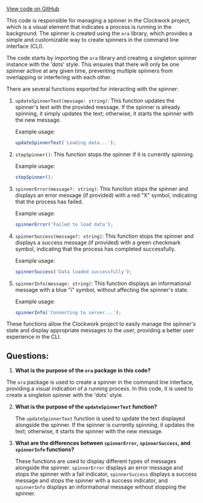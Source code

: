 [View code on GitHub](https://github.com/context-labs/autodoc/blob/master/src/cli/spinner.ts)

This code is responsible for managing a spinner in the Clockwork project, which is a visual element that indicates a process is running in the background. The spinner is created using the `ora` library, which provides a simple and customizable way to create spinners in the command line interface (CLI).

The code starts by importing the `ora` library and creating a singleton spinner instance with the 'dots' style. This ensures that there will only be one spinner active at any given time, preventing multiple spinners from overlapping or interfering with each other.

There are several functions exported for interacting with the spinner:

1. `updateSpinnerText(message: string)`: This function updates the spinner's text with the provided message. If the spinner is already spinning, it simply updates the text; otherwise, it starts the spinner with the new message.

   Example usage:
   ```javascript
   updateSpinnerText('Loading data...');
   ```

2. `stopSpinner()`: This function stops the spinner if it is currently spinning.

   Example usage:
   ```javascript
   stopSpinner();
   ```

3. `spinnerError(message?: string)`: This function stops the spinner and displays an error message (if provided) with a red "X" symbol, indicating that the process has failed.

   Example usage:
   ```javascript
   spinnerError('Failed to load data');
   ```

4. `spinnerSuccess(message?: string)`: This function stops the spinner and displays a success message (if provided) with a green checkmark symbol, indicating that the process has completed successfully.

   Example usage:
   ```javascript
   spinnerSuccess('Data loaded successfully');
   ```

5. `spinnerInfo(message: string)`: This function displays an informational message with a blue "i" symbol, without affecting the spinner's state.

   Example usage:
   ```javascript
   spinnerInfo('Connecting to server...');
   ```

These functions allow the Clockwork project to easily manage the spinner's state and display appropriate messages to the user, providing a better user experience in the CLI.
## Questions: 
 1. **What is the purpose of the `ora` package in this code?**

   The `ora` package is used to create a spinner in the command line interface, providing a visual indication of a running process. In this code, it is used to create a singleton spinner with the 'dots' style.

2. **What is the purpose of the `updateSpinnerText` function?**

   The `updateSpinnerText` function is used to update the text displayed alongside the spinner. If the spinner is currently spinning, it updates the text; otherwise, it starts the spinner with the new message.

3. **What are the differences between `spinnerError`, `spinnerSuccess`, and `spinnerInfo` functions?**

   These functions are used to display different types of messages alongside the spinner. `spinnerError` displays an error message and stops the spinner with a fail indicator, `spinnerSuccess` displays a success message and stops the spinner with a success indicator, and `spinnerInfo` displays an informational message without stopping the spinner.
